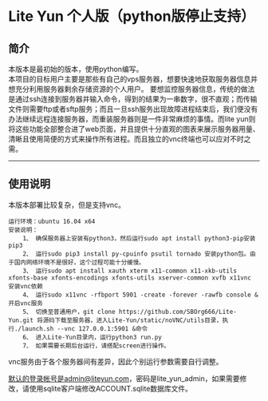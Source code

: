 # Lite Yun 个人版（python版停止支持）

## 简介

本版本是最初始的版本，使用python编写。  
本项目的目标用户主要是那些有自己的vps服务器，想要快速地获取服务器信息并想充分利用服务器剩余存储资源的个人用户。
要想监控服务器信息，传统的做法是通过ssh连接到服务器并输入命令，得到的结果为一串数字，很不直观；而传输文件则需要ftp或者sftp服务；而且一旦ssh服务出现故障进程结束后，我们便没有办法继续远程连接服务器，而重装服务器则是一件非常麻烦的事情。而lite yun则将这些功能全部整合进了web页面，并且提供十分直观的图表来展示服务器用量、清晰且使用简便的方式来操作所有进程。而且独立的vnc终端也可以应对不时之需。

---
## 使用说明
本版本部署比较复杂，但是支持vnc。
```
运行环境：ubuntu 16.04 x64
安装说明：
    1、 确保服务器上安装有python3，然后运行sudo apt install python3-pip安装pip3
    2、 运行sudo pip3 install py-cpuinfo psutil tornado 安装python包。由于国内网络环境不是很好，这个过程可能十分缓慢。
    3、 运行sudo apt install xauth xterm x11-common x11-xkb-utils xfonts-base xfonts-encodings xfonts-utils xserver-common xvfb x11vnc 安装vnc依赖
    4、 运行sudo x11vnc -rfbport 5901 -create -forever -rawfb console &开启vnc服务
    5、 切换至普通用户，git clone https://github.com/SBOrg666/Lite-Yun.git 将源码下载至服务器，进入Lite-Yun/static/noVNC/utils目录，执行./launch.sh --vnc 127.0.0.1:5901 &命令
    6、 进入Lite-Yun目录内，运行python3 run.py
    7、 如果需要长期后台运行，请搭配screen进行操作。
```

vnc服务由于各个服务器间有差异，因此个别运行参数需要自行调整。

默认的登录帐号是admin@liteyun.com，密码是lite_yun_admin，如果需要修改，请使用sqlite客户端修改ACCOUNT.sqlite数据库文件。